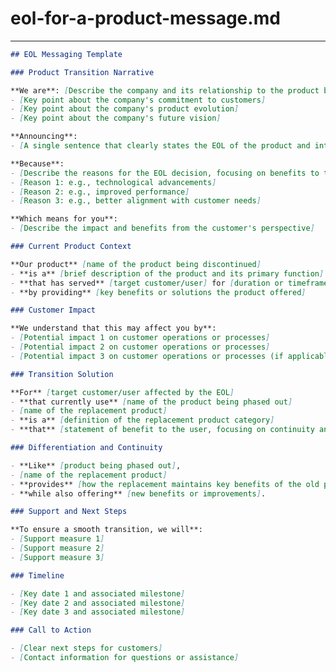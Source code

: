 # eol-for-a-product-message.md
<!-- 
## Description:
This template provides a structured approach for crafting an End of Life (EOL) message for a product or service, ensuring clear communication about the transition. The EOL message is crucial for informing customers about the discontinuation, the reasons behind it, the impact on them, and the support measures in place.

## Usage Note:
Before utilizing this template in a Generative AI session, ensure the session is preloaded with context on:
    - The specific product or service being phased out and its relationship to the company.
    - The reasons for the EOL decision and the benefits to the customer.
    - The replacement product or service and its key benefits and differentiators.
    - The support measures and timeline for the transition.
    - Optional but important: understanding customer impact and concerns (tip: you can use Bing/Copilot to capture this context and paste it into your session).

## Instructions:
1. Make sure the above context has been clearly established in your session.
2. Use the following prompt to guide the creation of the EOL message:

"Based on the context provided, please create an EOL message using the following EOL Messaging Template, rendered as Markdown in a Code Block."

## Attribution:
Created by Dean Peters, July 11, 2024.

## Licensing:
This document and the template contained within are licensed under the MIT License, permitting free use, modification, and distribution with proper attribution to the original creator.

Date: July 11, 2024
-->
---
```markdown
## EOL Messaging Template

### Product Transition Narrative

**We are**: [Describe the company and its relationship to the product being phased out]
- [Key point about the company's commitment to customers]
- [Key point about the company's product evolution]
- [Key point about the company's future vision]

**Announcing**: 
- [A single sentence that clearly states the EOL of the product and introduces its replacement]

**Because**: 
- [Describe the reasons for the EOL decision, focusing on benefits to the customer]
- [Reason 1: e.g., technological advancements]
- [Reason 2: e.g., improved performance]
- [Reason 3: e.g., better alignment with customer needs]

**Which means for you**: 
- [Describe the impact and benefits from the customer's perspective]

### Current Product Context

**Our product** [name of the product being discontinued]
- **is a** [brief description of the product and its primary function]
- **that has served** [target customer/user] for [duration or timeframe]
- **by providing** [key benefits or solutions the product offered]

### Customer Impact

**We understand that this may affect you by**:
- [Potential impact 1 on customer operations or processes]
- [Potential impact 2 on customer operations or processes]
- [Potential impact 3 on customer operations or processes (if applicable)]

### Transition Solution

**For** [target customer/user affected by the EOL]
- **that currently use** [name of the product being phased out]
- [name of the replacement product]
- **is a** [definition of the replacement product category]
- **that** [statement of benefit to the user, focusing on continuity and improvements].

### Differentiation and Continuity

- **Like** [product being phased out],
- [name of the replacement product]
- **provides** [how the replacement maintains key benefits of the old product]
- **while also offering** [new benefits or improvements].

### Support and Next Steps

**To ensure a smooth transition, we will**:
- [Support measure 1]
- [Support measure 2]
- [Support measure 3]

### Timeline

- [Key date 1 and associated milestone]
- [Key date 2 and associated milestone]
- [Key date 3 and associated milestone]

### Call to Action

- [Clear next steps for customers]
- [Contact information for questions or assistance]
